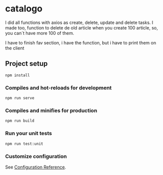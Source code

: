# catalogo

I did all functions with axios as create, delete, update and delete tasks.
I made too, function to delete de old article when you create 100 article, so, you can´t have more 100 of them.

I have to finish fav section, i have the function, but i have to print them on the client

## Project setup
```
npm install
```

### Compiles and hot-reloads for development
```
npm run serve
```

### Compiles and minifies for production
```
npm run build
```

### Run your unit tests
```
npm run test:unit
```

### Customize configuration
See [Configuration Reference](https://cli.vuejs.org/config/).
